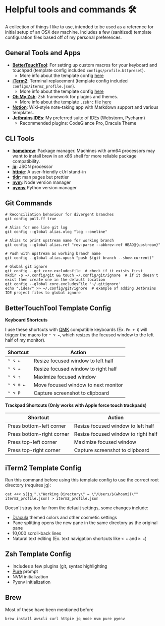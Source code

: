 # Helpful tools and commands 🛠
A collection of things I like to use, intended to be used as a reference for initial setup of an OSX dev machine. Includes a few (sanitized) template configuration files based off of my personal preferences.

## General Tools and Apps
- [**BetterTouchTool**](https://folivora.ai/): For setting up custom macros for your keyboard and touchpad (template config included `configs/profile.bttpreset`).
  - More info about the template config [here](#bettertouchtool-template-config)
- [**iTerm2**](https://iterm2.com/): Terminal replacement (template config included `configs/iterm2_profile.json`).
  - More info about the template config [here](#iterm2-template-config)
- [**Oh My Zsh**](https://ohmyz.sh/#install): Zsh framework for plugins and themes.
  - More info about the template `.zshrc` file [here](#zsh-template-config)
- [**Notion**](https://www.notion.so/): Wiki-style note-taking app with Markdown support and various templates.
- [**Jetbrains IDEs**](https://www.jetbrains.com/): My preferred suite of IDEs (Webstorm, Pycharm)
  - Recommended plugins: CodeGlance Pro, Dracula Theme


## CLI Tools
- [**homebrew**](https://brew.sh/): Package manager. Machines with arm64 processors may want to install brew in an x86 shell for more reliable package compatibility.
- [**jq**](https://stedolan.github.io/jq/): JSON processor
- [**httpie**](https://httpie.io/docs/cli): A user-friendly cUrl stand-in
- [**tldr**](https://tldr.sh/): man pages but prettier
- [**nvm**](https://github.com/nvm-sh/nvm): Node version manager
- [**pyenv**](https://github.com/pyenv/pyenv) Python version manager

## Git Commands

```shell
# Reconciliation behaviour for divergent branches
git config pull.ff true

# Alias for one line git log
git config --global alias.olog "log --oneline"

# Alias to print upstream name for working branch
git config --global alias.ref "rev-parse --abbrev-ref HEAD@{upstream}"

# Push with upstream as working branch name
git config --global alias.upush "push $(git branch --show-current)"

# Global git ignore
git config --get core.excludesfile  # check if it exists first
mkdir -p ~/.config/git && touch ~/.config/git/ignore  # if it doesn't exist then create one in the default location
git config --global core.excludesFile '~/.gitignore'
echo ".idea/" >> ~/.config/git/ignore  # example of adding Jetbrains IDE project files to global ignore
```

## BetterTouchTool Template Config

**Keyboard Shortcuts**

I use these shortcuts with [QMK](https://qmk.fm/) compatible keyboards (Ex. `Fn + Q` will trigger the macro for `⌃ ⌥ ←`, which resizes the focused window to the left half of my monitor).

| Shortcut  | Action                              |
|-----------|-------------------------------------|
| `⌃ ⌥ ←`   | Resize focused window to left half  |
| `⌃ ⌥ →`   | Resize focused window to right half |
| `⌃ ⌥ ↑`   | Maximize focused window             |
| `⌃ ⌥ ⌘ ←` | Move focused window to next monitor |
| `⌃ ⌥ P`   | Capture screenshot to clipboard     |


**Trackpad Shortcuts (Only works with Apple force touch trackpads)**

| Shortcut                  | Action                              |
|---------------------------|-------------------------------------|
| Press bottom-left corner  | Resize focused window to left half  |
| Press bottom-right corner | Resize focused window to right half |
| Press top-left corner     | Maximize focused window             |
| Press top-right corner    | Capture screenshot to clipboard     |


## iTerm2 Template Config

Run this command before using this template config to use the correct root directory (requires [jq](https://stedolan.github.io/jq/)):

```shell
cat <<< $(jq ".\"Working Directory\" = \"/Users/$(whoami)\"" iterm2_profile.json) > iterm2_profile.json
```

Doesn't stray too far from the default settings, some changes include:
- [Dracula](https://draculatheme.com/) themed colors and other cosmetic settings
- Pane splitting opens the new pane in the same directory as the original pane
- 10,000 scroll-back lines
- Natural text editing (Ex. text navigation shortcuts like `⌥ ←` and `⌘ ←`)

## Zsh Template Config
- Includes a few plugins (git, syntax highlighting
- [Pure](https://github.com/sindresorhus/pure) prompt
- NVM initialization
- Pyenv initialization


## Brew
Most of these have been mentioned before
```shell
brew install awscli curl httpie jq node nvm pure pyenv 
```
